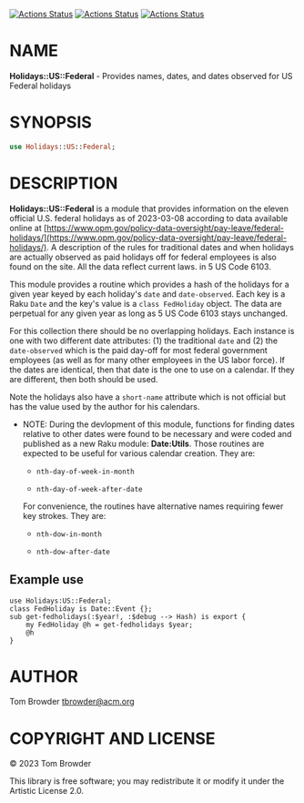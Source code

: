 [![Actions Status](https://github.com/tbrowder/Holidays-US-Federal/actions/workflows/linux.yml/badge.svg)](https://github.com/tbrowder/Holidays-US-Federal/actions) [![Actions Status](https://github.com/tbrowder/Holidays-US-Federal/actions/workflows/macos.yml/badge.svg)](https://github.com/tbrowder/Holidays-US-Federal/actions) [![Actions Status](https://github.com/tbrowder/Holidays-US-Federal/actions/workflows/windows.yml/badge.svg)](https://github.com/tbrowder/Holidays-US-Federal/actions)

NAME
====

**Holidays::US::Federal** - Provides names, dates, and dates observed for US Federal holidays

SYNOPSIS
========

```raku
use Holidays::US::Federal;
```

DESCRIPTION
===========

**Holidays::US::Federal** is a module that provides information on the eleven official U.S. federal holidays as of 2023-03-08 according to data available online at [https://www.opm.gov/policy-data-oversight/pay-leave/federal-holidays/](https://www.opm.gov/policy-data-oversight/pay-leave/federal-holidays/). A description of the rules for traditional dates and when holidays are actually observed as paid holidays off for federal employees is also found on the site. All the data reflect current laws. in 5 US Code 6103.

This module provides a routine which provides a hash of the holidays for a given year keyed by each holiday's `date` and `date-observed`. Each key is a Raku `Date` and the key's value is a `class FedHoliday` object. The data are perpetual for any given year as long as 5 US Code 6103 stays unchanged.

For this collection there should be no overlapping holidays. Each instance is one with two different date attributes: (1) the traditional `date` and (2) the `date-observed` which is the paid day-off for most federal government employees (as well as for many other employees in the US labor force). If the dates are identical, then that date is the one to use on a calendar. If they are different, then both should be used.

Note the holidays also have a `short-name` attribute which is not official but has the value used by the author for his calendars.

  * NOTE: During the devlopment of this module, functions for finding dates relative to other dates were found to be necessary and were coded and published as a new Raku module: **Date:Utils**. Those routines are expected to be useful for various calendar creation. They are:

      * `nth-day-of-week-in-month`

      * `nth-day-of-week-after-date`

    For convenience, the routines have alternative names requiring fewer key strokes. They are:

      * `nth-dow-in-month`

      * `nth-dow-after-date`

Example use
-----------

    use Holidays:US::Federal;
    class FedHoliday is Date::Event {};
    sub get-fedholidays(:$year!, :$debug --> Hash) is export {
        my FedHoliday @h = get-fedholidays $year;
        @h
    }

AUTHOR
======

Tom Browder <tbrowder@acm.org>

COPYRIGHT AND LICENSE
=====================

© 2023 Tom Browder

This library is free software; you may redistribute it or modify it under the Artistic License 2.0.

